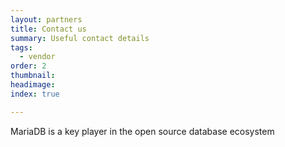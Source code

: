 ```yaml
---
layout: partners
title: Contact us
summary: Useful contact details
tags:
  - vendor
order: 2
thumbnail:
headimage:
index: true

---
```


MariaDB is a key player in the open source database ecosystem
